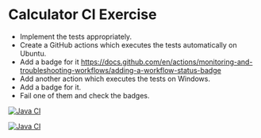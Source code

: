 # Calculator CI Exercise

- Implement the tests appropriately.
- Create a GitHub actions which executes the tests automatically on Ubuntu.
- Add a badge for it https://docs.github.com/en/actions/monitoring-and-troubleshooting-workflows/adding-a-workflow-status-badge
- Add another action which executes the tests on Windows.
- Add a badge for it.
- Fail one of them and check the badges.


[![Java CI](https://github.com/CODERS-BAY/aufgabe-8-ci-natalyakirs/actions/workflows/ubuntu-run-tests.yml/badge.svg)](https://github.com/CODERS-BAY/aufgabe-8-ci-natalyakirs/actions/workflows/ubuntu-run-tests.yml)


[![Java CI](https://github.com/CODERS-BAY/aufgabe-8-ci-natalyakirs/actions/workflows/windows-run-tests.yml/badge.svg)](https://github.com/CODERS-BAY/aufgabe-8-ci-natalyakirs/actions/workflows/windows-run-tests.yml)